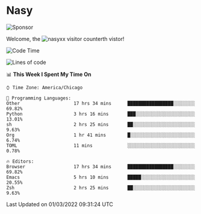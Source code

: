 # Nasy

<!--
<p align="center">
<img height="200" src="https://github-readme-stats.vercel.app/api?username=nasyxx&count_private=true&show_icons=true&theme=dracula&include_all_commits=true"/>
<img height="200" src="https://github-readme-stats.vercel.app/api/top-langs/?username=nasyxx&theme=dracula&hide=html,jupyter+notebook&count_private=true&show_icons=true"/>
</p>

  
----------------
-->

![Sponsor](https://img.shields.io/static/v1.svg?label=Sponsor&message=%E2%9D%A4&logo=GitHub&style=flat&color=pink)
 
Welcome, the ![nasyxx visitor counter](https://count.getloli.com/get/@nasyxx?theme=rule34)th vistor!
 
<!--START_SECTION:waka-->
![Code Time](http://img.shields.io/badge/Code%20Time-1%2C953%20hrs%2059%20mins-blue)

![Lines of code](https://img.shields.io/badge/From%20Hello%20World%20I%27ve%20Written-5%20Million%20lines%20of%20code-blue)

📊 **This Week I Spent My Time On** 

```text
⌚︎ Time Zone: America/Chicago

💬 Programming Languages: 
Other                    17 hrs 34 mins      █████████████████░░░░░░░░   69.82% 
Python                   3 hrs 16 mins       ███░░░░░░░░░░░░░░░░░░░░░░   13.01% 
sh                       2 hrs 25 mins       ██░░░░░░░░░░░░░░░░░░░░░░░   9.63% 
Org                      1 hr 41 mins        █░░░░░░░░░░░░░░░░░░░░░░░░   6.74% 
TOML                     11 mins             ░░░░░░░░░░░░░░░░░░░░░░░░░   0.78%

🔥 Editors: 
Browser                  17 hrs 34 mins      █████████████████░░░░░░░░   69.82% 
Emacs                    5 hrs 10 mins       █████░░░░░░░░░░░░░░░░░░░░   20.55% 
Zsh                      2 hrs 25 mins       ██░░░░░░░░░░░░░░░░░░░░░░░   9.63%

```


 Last Updated on 01/03/2022 09:31:24 UTC
<!--END_SECTION:waka-->

<!-- ![visitors](https://visitor-badge.laobi.icu/badge?page_id=nasyxx.nasyxx) -->
